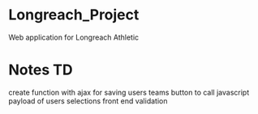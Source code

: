 # Longreach_Project
Web application for Longreach Athletic

# Notes TD
create function with ajax for saving users teams
button to call javascript 
payload of users selections 
front end validation
